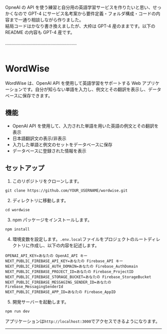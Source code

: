 OpneAI の API を使う練習と自分用の英語学習サービスを作りたいと思い、せっかくなので GPT-4 にサービス名考案から要件定義・フォルダ構成・コードの内容まで一通り相談しながら作りました。<br>結局コードはかなり書き換えましたが、大枠は GPT-4 産のままです。以下の README の内容も GPT-4 産です。<br>
<br>
…………………………………………………<br>
<br>

# WordWise

WordWise は、OpenAI API を使用して英語学習をサポートする Web アプリケーションです。自分が知らない単語を入力し、例文とその翻訳を表示し、データベースに保存できます。

## 機能

- OpenAI API を使用して、入力された単語を用いた英語の例文とその翻訳を表示
- 日本語翻訳文の表示/非表示
- 入力した単語と例文のセットをデータベースに保存
- データベースに登録された情報を表示

## セットアップ

1. このリポジトリをクローンします。

```
git clone https://github.com/YOUR_USERNAME/wordwise.git
```

2. ディレクトリに移動します。

```
cd wordwise
```

3. npm パッケージをインストールします。

```
npm install
```

4. 環境変数を設定します。`.env.local`ファイルをプロジェクトのルートディレクトリに作成し、以下の内容を記述します。

```
OPENAI_API_KEY=あなたの OpenAI_API キー
NEXT_PUBLIC_FIREBASE_API_KEY=あなたの Firebase_API キー
NEXT_PUBLIC_FIREBASE_AUTH_DOMAIN=あなたの Firebase_AuthDomain
NEXT_PUBLIC_FIREBASE_PROJECT_ID=あなたの Firebase_ProjectID
NEXT_PUBLIC_FIREBASE_STORAGE_BUCKET=あなたの Firebase_StorageBucket
NEXT_PUBLIC_FIREBASE_MESSAGING_SENDER_ID=あなたの Firebase_MessagingSenderId
NEXT_PUBLIC_FIREBASE_APP_ID=あなたの Firebase_AppID
```

5. 開発サーバーを起動します。

```
npm run dev
```

アプリケーションは`http://localhost:3000`でアクセスできるようになります。

---

